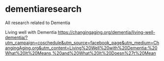 # dementiaresearch
All research related to Dementia 

Living well with Dementia
https://changingaging.org/dementia/living-well-dementia/?utm_campaign=coschedule&utm_source=facebook_page&utm_medium=ChangingAging.org&utm_content=Living%20Well%20with%20Dementia:%20What%20It%20Means,%20and%20What%20It%20Doesn%27t%20Mean
